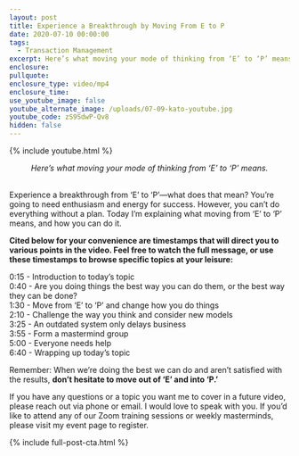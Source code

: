 ```yaml
---
layout: post
title: Experience a Breakthrough by Moving From E to P
date: 2020-07-10 00:00:00
tags:
  - Transaction Management
excerpt: Here’s what moving your mode of thinking from ‘E’ to ‘P’ means.
enclosure:
pullquote:
enclosure_type: video/mp4
enclosure_time:
use_youtube_image: false
youtube_alternate_image: /uploads/07-09-kato-youtube.jpg
youtube_code: zS9SdwP-Qv8
hidden: false
---
```


{% include youtube.html %}

<center><em>Here’s what moving your mode of thinking from ‘E’ to ‘P’ means.</em></center>

<br>Experience a breakthrough from ‘E’ to ‘P⁠’—what does that mean? You’re going to need enthusiasm and energy for success. However, you can’t do everything without a plan. Today I’m explaining what moving from ‘E’ to ‘P’ means, and how you can do it.

**Cited below for your convenience are timestamps that will direct you to various points in the video. Feel free to watch the full message, or use these timestamps to browse specific topics at your leisure:**

0:15 - Introduction to today’s topic<br>0:40 - Are you doing things the best way you can do them, or the best way they can be done?<br>1:30 - Move from ‘E’ to ‘P’ and change how you do things<br>2:10 - Challenge the way you think and consider new models<br>3:25 - An outdated system only delays business<br>3:55 - Form a mastermind group<br>5:00 - Everyone needs help<br>6:40 - Wrapping up today’s topic

Remember: When we’re doing the best we can do and aren’t satisfied with the results, **don’t hesitate to move out of ‘E’ and into ‘P.’**

If you have any questions or a topic you want me to cover in a future video, please reach out via phone or email. I would love to speak with you. If you’d like to attend any of our Zoom training sessions or weekly masterminds, please visit my event page to register.

{% include full-post-cta.html %}